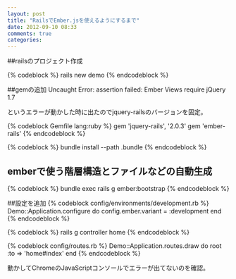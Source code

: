 ```yaml
---
layout: post
title: "RailsでEmber.jsを使えるようにするまで"
date: 2012-09-10 08:33
comments: true
categories:
---
```

##railsのプロジェクト作成

{% codeblock %}
rails new demo
{% endcodeblock %}

##gemの追加
Uncaught Error: assertion failed: Ember Views require jQuery 1.7

というエラーが動かした時に出たのでjquery-railsのバージョンを固定。

{% codeblock Gemfile lang:ruby %}
  gem 'jquery-rails', '2.0.3'
  gem 'ember-rails'
{% endcodeblock %}

{% codeblock %}
bundle install --path .bundle
{% endcodeblock %}

## emberで使う階層構造とファイルなどの自動生成
{% codeblock %}
bundle exec rails g ember:bootstrap
{% endcodeblock %}

##設定を追加
{% codeblock config/environments/development.rb %}
Demo::Application.configure do
  config.ember.variant = :development
end
{% endcodeblock %}

{% codeblock %}
rails g controller home
{% endcodeblock %}

{% codeblock config/routes.rb %}
Demo::Application.routes.draw do
  root :to => 'home#index'
end
{% endcodeblock %}

動かしてChromeのJavaScriptコンソールでエラーが出てないのを確認。
